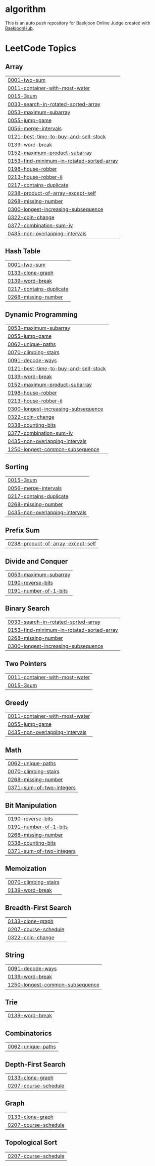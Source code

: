 # algorithm
This is an auto push repository for Baekjoon Online Judge created with [BaekjoonHub](https://github.com/BaekjoonHub/BaekjoonHub).

<!---LeetCode Topics Start-->
# LeetCode Topics
## Array
|  |
| ------- |
| [0001-two-sum](https://github.com/suhsein/algorithm/tree/master/0001-two-sum) |
| [0011-container-with-most-water](https://github.com/suhsein/algorithm/tree/master/0011-container-with-most-water) |
| [0015-3sum](https://github.com/suhsein/algorithm/tree/master/0015-3sum) |
| [0033-search-in-rotated-sorted-array](https://github.com/suhsein/algorithm/tree/master/0033-search-in-rotated-sorted-array) |
| [0053-maximum-subarray](https://github.com/suhsein/algorithm/tree/master/0053-maximum-subarray) |
| [0055-jump-game](https://github.com/suhsein/algorithm/tree/master/0055-jump-game) |
| [0056-merge-intervals](https://github.com/suhsein/algorithm/tree/master/0056-merge-intervals) |
| [0121-best-time-to-buy-and-sell-stock](https://github.com/suhsein/algorithm/tree/master/0121-best-time-to-buy-and-sell-stock) |
| [0139-word-break](https://github.com/suhsein/algorithm/tree/master/0139-word-break) |
| [0152-maximum-product-subarray](https://github.com/suhsein/algorithm/tree/master/0152-maximum-product-subarray) |
| [0153-find-minimum-in-rotated-sorted-array](https://github.com/suhsein/algorithm/tree/master/0153-find-minimum-in-rotated-sorted-array) |
| [0198-house-robber](https://github.com/suhsein/algorithm/tree/master/0198-house-robber) |
| [0213-house-robber-ii](https://github.com/suhsein/algorithm/tree/master/0213-house-robber-ii) |
| [0217-contains-duplicate](https://github.com/suhsein/algorithm/tree/master/0217-contains-duplicate) |
| [0238-product-of-array-except-self](https://github.com/suhsein/algorithm/tree/master/0238-product-of-array-except-self) |
| [0268-missing-number](https://github.com/suhsein/algorithm/tree/master/0268-missing-number) |
| [0300-longest-increasing-subsequence](https://github.com/suhsein/algorithm/tree/master/0300-longest-increasing-subsequence) |
| [0322-coin-change](https://github.com/suhsein/algorithm/tree/master/0322-coin-change) |
| [0377-combination-sum-iv](https://github.com/suhsein/algorithm/tree/master/0377-combination-sum-iv) |
| [0435-non-overlapping-intervals](https://github.com/suhsein/algorithm/tree/master/0435-non-overlapping-intervals) |
## Hash Table
|  |
| ------- |
| [0001-two-sum](https://github.com/suhsein/algorithm/tree/master/0001-two-sum) |
| [0133-clone-graph](https://github.com/suhsein/algorithm/tree/master/0133-clone-graph) |
| [0139-word-break](https://github.com/suhsein/algorithm/tree/master/0139-word-break) |
| [0217-contains-duplicate](https://github.com/suhsein/algorithm/tree/master/0217-contains-duplicate) |
| [0268-missing-number](https://github.com/suhsein/algorithm/tree/master/0268-missing-number) |
## Dynamic Programming
|  |
| ------- |
| [0053-maximum-subarray](https://github.com/suhsein/algorithm/tree/master/0053-maximum-subarray) |
| [0055-jump-game](https://github.com/suhsein/algorithm/tree/master/0055-jump-game) |
| [0062-unique-paths](https://github.com/suhsein/algorithm/tree/master/0062-unique-paths) |
| [0070-climbing-stairs](https://github.com/suhsein/algorithm/tree/master/0070-climbing-stairs) |
| [0091-decode-ways](https://github.com/suhsein/algorithm/tree/master/0091-decode-ways) |
| [0121-best-time-to-buy-and-sell-stock](https://github.com/suhsein/algorithm/tree/master/0121-best-time-to-buy-and-sell-stock) |
| [0139-word-break](https://github.com/suhsein/algorithm/tree/master/0139-word-break) |
| [0152-maximum-product-subarray](https://github.com/suhsein/algorithm/tree/master/0152-maximum-product-subarray) |
| [0198-house-robber](https://github.com/suhsein/algorithm/tree/master/0198-house-robber) |
| [0213-house-robber-ii](https://github.com/suhsein/algorithm/tree/master/0213-house-robber-ii) |
| [0300-longest-increasing-subsequence](https://github.com/suhsein/algorithm/tree/master/0300-longest-increasing-subsequence) |
| [0322-coin-change](https://github.com/suhsein/algorithm/tree/master/0322-coin-change) |
| [0338-counting-bits](https://github.com/suhsein/algorithm/tree/master/0338-counting-bits) |
| [0377-combination-sum-iv](https://github.com/suhsein/algorithm/tree/master/0377-combination-sum-iv) |
| [0435-non-overlapping-intervals](https://github.com/suhsein/algorithm/tree/master/0435-non-overlapping-intervals) |
| [1250-longest-common-subsequence](https://github.com/suhsein/algorithm/tree/master/1250-longest-common-subsequence) |
## Sorting
|  |
| ------- |
| [0015-3sum](https://github.com/suhsein/algorithm/tree/master/0015-3sum) |
| [0056-merge-intervals](https://github.com/suhsein/algorithm/tree/master/0056-merge-intervals) |
| [0217-contains-duplicate](https://github.com/suhsein/algorithm/tree/master/0217-contains-duplicate) |
| [0268-missing-number](https://github.com/suhsein/algorithm/tree/master/0268-missing-number) |
| [0435-non-overlapping-intervals](https://github.com/suhsein/algorithm/tree/master/0435-non-overlapping-intervals) |
## Prefix Sum
|  |
| ------- |
| [0238-product-of-array-except-self](https://github.com/suhsein/algorithm/tree/master/0238-product-of-array-except-self) |
## Divide and Conquer
|  |
| ------- |
| [0053-maximum-subarray](https://github.com/suhsein/algorithm/tree/master/0053-maximum-subarray) |
| [0190-reverse-bits](https://github.com/suhsein/algorithm/tree/master/0190-reverse-bits) |
| [0191-number-of-1-bits](https://github.com/suhsein/algorithm/tree/master/0191-number-of-1-bits) |
## Binary Search
|  |
| ------- |
| [0033-search-in-rotated-sorted-array](https://github.com/suhsein/algorithm/tree/master/0033-search-in-rotated-sorted-array) |
| [0153-find-minimum-in-rotated-sorted-array](https://github.com/suhsein/algorithm/tree/master/0153-find-minimum-in-rotated-sorted-array) |
| [0268-missing-number](https://github.com/suhsein/algorithm/tree/master/0268-missing-number) |
| [0300-longest-increasing-subsequence](https://github.com/suhsein/algorithm/tree/master/0300-longest-increasing-subsequence) |
## Two Pointers
|  |
| ------- |
| [0011-container-with-most-water](https://github.com/suhsein/algorithm/tree/master/0011-container-with-most-water) |
| [0015-3sum](https://github.com/suhsein/algorithm/tree/master/0015-3sum) |
## Greedy
|  |
| ------- |
| [0011-container-with-most-water](https://github.com/suhsein/algorithm/tree/master/0011-container-with-most-water) |
| [0055-jump-game](https://github.com/suhsein/algorithm/tree/master/0055-jump-game) |
| [0435-non-overlapping-intervals](https://github.com/suhsein/algorithm/tree/master/0435-non-overlapping-intervals) |
## Math
|  |
| ------- |
| [0062-unique-paths](https://github.com/suhsein/algorithm/tree/master/0062-unique-paths) |
| [0070-climbing-stairs](https://github.com/suhsein/algorithm/tree/master/0070-climbing-stairs) |
| [0268-missing-number](https://github.com/suhsein/algorithm/tree/master/0268-missing-number) |
| [0371-sum-of-two-integers](https://github.com/suhsein/algorithm/tree/master/0371-sum-of-two-integers) |
## Bit Manipulation
|  |
| ------- |
| [0190-reverse-bits](https://github.com/suhsein/algorithm/tree/master/0190-reverse-bits) |
| [0191-number-of-1-bits](https://github.com/suhsein/algorithm/tree/master/0191-number-of-1-bits) |
| [0268-missing-number](https://github.com/suhsein/algorithm/tree/master/0268-missing-number) |
| [0338-counting-bits](https://github.com/suhsein/algorithm/tree/master/0338-counting-bits) |
| [0371-sum-of-two-integers](https://github.com/suhsein/algorithm/tree/master/0371-sum-of-two-integers) |
## Memoization
|  |
| ------- |
| [0070-climbing-stairs](https://github.com/suhsein/algorithm/tree/master/0070-climbing-stairs) |
| [0139-word-break](https://github.com/suhsein/algorithm/tree/master/0139-word-break) |
## Breadth-First Search
|  |
| ------- |
| [0133-clone-graph](https://github.com/suhsein/algorithm/tree/master/0133-clone-graph) |
| [0207-course-schedule](https://github.com/suhsein/algorithm/tree/master/0207-course-schedule) |
| [0322-coin-change](https://github.com/suhsein/algorithm/tree/master/0322-coin-change) |
## String
|  |
| ------- |
| [0091-decode-ways](https://github.com/suhsein/algorithm/tree/master/0091-decode-ways) |
| [0139-word-break](https://github.com/suhsein/algorithm/tree/master/0139-word-break) |
| [1250-longest-common-subsequence](https://github.com/suhsein/algorithm/tree/master/1250-longest-common-subsequence) |
## Trie
|  |
| ------- |
| [0139-word-break](https://github.com/suhsein/algorithm/tree/master/0139-word-break) |
## Combinatorics
|  |
| ------- |
| [0062-unique-paths](https://github.com/suhsein/algorithm/tree/master/0062-unique-paths) |
## Depth-First Search
|  |
| ------- |
| [0133-clone-graph](https://github.com/suhsein/algorithm/tree/master/0133-clone-graph) |
| [0207-course-schedule](https://github.com/suhsein/algorithm/tree/master/0207-course-schedule) |
## Graph
|  |
| ------- |
| [0133-clone-graph](https://github.com/suhsein/algorithm/tree/master/0133-clone-graph) |
| [0207-course-schedule](https://github.com/suhsein/algorithm/tree/master/0207-course-schedule) |
## Topological Sort
|  |
| ------- |
| [0207-course-schedule](https://github.com/suhsein/algorithm/tree/master/0207-course-schedule) |
<!---LeetCode Topics End-->